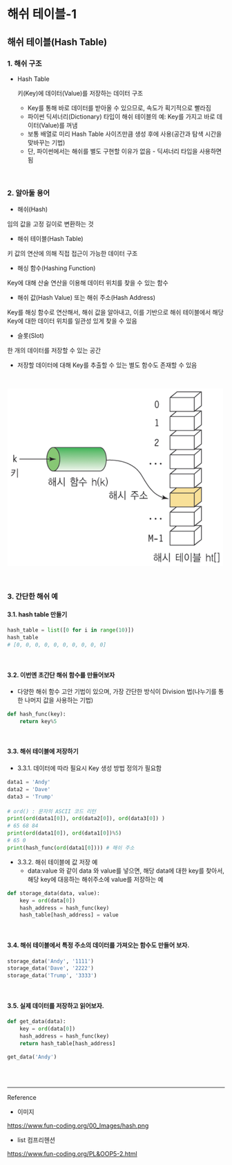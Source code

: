 # 해쉬 테이블-1

## 해쉬 테이블(Hash Table)

### 1. 해쉬 구조

- Hash Table

  키(Key)에 데이터(Value)를 저장하는 데이터 구조

  - Key를 통해 바로 데이터를 받아올 수 있으므로, 속도가 획기적으로 빨라짐
  - 파이썬 딕셔너리(Dictionary) 타입이 해쉬 테이블의 예: Key를 가지고 바로 데이터(Value)를 꺼냄
  - 보통 배열로 미리 Hash Table 사이즈만큼 생성 후에 사용(공간과 탐색 시간을 맞바꾸는 기법)
  - 단, 파이썬에서는 해쉬를 별도 구현할 이유가 없음 - 딕셔너리 타입을 사용하면 됨



<br/>

### 2. 알아둘 용어

- 해쉬(Hash)

임의 값을 고정 길이로 변환하는 것



- 해쉬 테이블(Hash Table)

키 값의 연산에 의해 직접 접근이 가능한 데이터 구조



- 해싱 함수(Hashing Function)

Key에 대해 산술 연산을 이용해 데이터 위치를 찾을 수 있는 함수



- 해쉬 값(Hash Value) 또는 해쉬 주소(Hash Address)

Key를 해싱 함수로 연산해서, 해쉬 값을 알아내고, 이를 기반으로 해쉬 테이블에서 해당 Key에 대한 데이터 위치를 일관성 있게 찾을 수 있음



- 슬롯(Slot)

한 개의 데이터를 저장할 수 있는 공간



- 저장할 데이터에 대해 Key를 추출할 수 있는 별도 함수도 존재할 수 있음



<br/>

![](./img/hash.png)



<br/>

### 3. 간단한 해쉬 예

#### 3.1. hash table 만들기

```python
hash_table = list([0 for i in range(10)])
hash_table
# [0, 0, 0, 0, 0, 0, 0, 0, 0, 0]
```



<br/>

#### 3.2. 이번엔 초간단 해쉬 함수를 만들어보자

- 다양한 해쉬 함수 고안 기법이 있으며, 가장 간단한 방식이 Division 법(나누기를 통한 나머지 값을 사용하는 기법)

```python
def hash_func(key):
    return key%5
```



<br/>

#### 3.3. 해쉬 테이블에 저장하기

- 3.3.1. 데이터에 따라 필요시 Key 생성 방법 정의가 필요함

```python
data1 = 'Andy'
data2 = 'Dave'
data3 = 'Trump'

# ord() : 문자의 ASCII 코드 리턴
print(ord(data1[0]), ord(data2[0]), ord(data3[0]) )
# 65 68 84
print(ord(data1[0]), ord(data1[0])%5)
# 65 0
print(hash_func(ord(data1[0])))	# 해쉬 주소
```



- 3.3.2. 해쉬 테이블에 값 저장 예
  - data:value 와 같이 data 와 value를 넣으면, 해당 data에 대한 key를 찾아서, 해당 key에 대응하는 해쉬주소에 value를 저장하는 예

```python
def storage_data(data, value):
	key = ord(data[0])
	hash_address = hash_func(key)
	hash_table[hash_address] = value
```



<br/>

#### 3.4. 해쉬 테이블에서 특정 주소의 데이터를 가져오는 함수도 만들어 보자.

```python
storage_data('Andy', '1111')
storage_data('Dave', '2222')
storage_data('Trump', '3333')
```



<br/>

#### 3.5. 실제 데이터를 저장하고 읽어보자.

```python
def get_data(data):
    key = ord(data[0])
    hash_address = hash_func(key)
    return hash_table[hash_address]

```

```python
get_data('Andy')
```









<br/><br/>

----------------

Reference

- 이미지

https://www.fun-coding.org/00_Images/hash.png



- list 컴프리헨션

 https://www.fun-coding.org/PL&OOP5-2.html 

